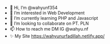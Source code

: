 - 👋 Hi, I’m @wahyunf354
- 👀 I’m interested in Web Development
- 🌱 I’m currently learning PHP and Javascript
- 💞️ I’m looking to collaborate on PT. PLN
- 📫 How to reach me DM IG @wahyu.nf
- ✨ My Site https://wahyunurfadillah.netlify.app/
<!---
wahyunf354/wahyunf354 is a ✨ special ✨ repository because its `README.md` (this file) appears on your GitHub profile.
You can click the Preview link to take a look at your changes.
--->
